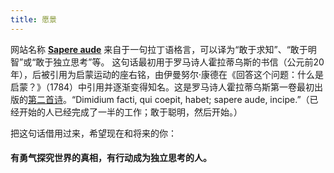 ```yaml
---
title: 愿景
---
```


网站名称 [**Sapere aude**](https://en.wikipedia.org/wiki/Sapere_aude) 来自于一句拉丁语格言，可以译为“敢于求知”、“敢于明智”或“敢于独立思考”等。 这句话最初用于罗马诗人霍拉蒂乌斯的书信（公元前20年），后被引用为启蒙运动的座右铭，由伊曼努尔·康德在《回答这个问题：什么是启蒙？》（1784）中引用并逐渐变得知名。这是罗马诗人霍拉蒂乌斯第一卷最初出版的[第二首诗](http://www.thelatinlibrary.com/horace/epist1.shtml)。“Dimidium facti, qui coepit, habet; sapere aude, incipe.”（已经开始的人已经完成了一半的工作；敢于聪明，然后开始。）

把这句话借用过来，希望现在和将来的你：

#### **有勇气探究世界的真相，有行动成为独立思考的人**。

<!-- 有勇气了解真相，有行动独立思考。-->
<!-- #### **有勇气了解世界的事实和真相，有行动成为智慧和独立思考的人**。-->